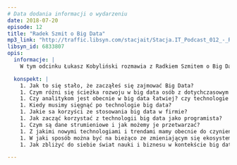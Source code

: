 ```yaml
---
# Data dodania informacji o wydarzeniu
date: 2018-07-20
episode: 12
title: "Radek Szmit o Big Data"
mp3_link: "http://traffic.libsyn.com/stacjait/Stacja.IT_Podcast_012_-_Radek_Szmit_o_Big_Data.mp3"
libsyn_id: 6833807
opis:
  informacje: |
    W tym odcinku Łukasz Kobyliński rozmawia z Radkiem Szmitem o Big Data - czym jest, jakie korzyści daje organizacjom wykorzystującym analizę dużych danych, a także jak można zacząć zajmować się Big Data jako programista. 

  konspekt: |
    1. Jak to się stało, że zacząłeś się zajmować Big Data?
    1. Czym różni się ścieżka rozwoju w big data osób z dotychczasowym doświadczeniem programistycznym i z doświadczenie analitycznym
    1. Czy analitykom jest obecnie w big data łatwiej? czy technologie są bardziej wysokopoziomowe, niż kilka lat temu?
    1. Kiedy musimy sięgnąć po technologie big data?
    1. Jakie sa korzyści ze stosowania big data w firmie?
    1. Jak zacząć korzystać z technologii big data jako programista?
    1. Czym są dane strumieniowe i jak możemy je przetwarzać?
    1. Z jakimi nowymi technologiami i trendami mamy obecnie do czynienia?
    1. W jaki sposób można być na bieżąco ze zmieniającym się ekosystemem technologi big data?
    1. Jak zbliżyć do siebie świat nauki i biznesu w kontekście big data?

---
```


